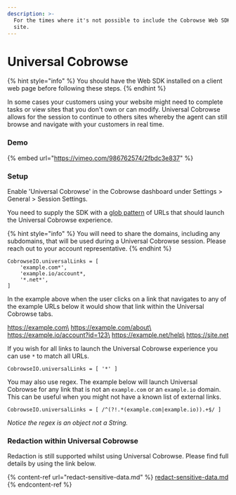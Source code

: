 ```yaml
---
description: >-
  For the times where it's not possible to include the Cobrowse Web SDK into the
  site.
---
```


# Universal Cobrowse

{% hint style="info" %}
You should have the Web SDK installed on a client web page before following these steps.
{% endhint %}

In some cases your customers using your website might need to complete tasks or view sites that you don't own or can modify. Universal Cobrowse allows for the session to continue to others sites whereby the agent can still browse and navigate with your customers in real time.

### Demo

{% embed url="https://vimeo.com/986762574/2fbdc3e837" %}

### Setup

Enable 'Universal Cobrowse' in the Cobrowse dashboard under Settings > General > Session Settings.

You need to supply the SDK with a [glob pattern](https://en.wikipedia.org/wiki/Glob_\(programming\)) of URLs that should launch the Universal Cobrowse experience.

{% hint style="info" %}
You will need to share the domains, including any subdomains, that will be used during a Universal Cobrowse session. Please reach out to your account representative.
{% endhint %}

```
CobrowseIO.universalLinks = [
    'example.com*',
    'example.io/account*,
    '*.net*',
]
```

In the example above when the user clicks on a link that navigates to any of the example URLs below it would show that link within the Universal Cobrowse tabs.

https://example.com\
https://example.com/about\
https://example.io/account?id=123\
https://example.net/help\
https://site.net

If you wish for all links to launch the Universal Cobrowse experience you can use `*` to match all URLs.

```
CobrowseIO.universalLinks = [ '*' ] 
```

You may also use regex. The example below will launch Universal Cobrowse for any link that is not an `example.com` or an `example.io` domain. This can be useful when you might not have a known list of external links.

```
CobrowseIO.universalLinks = [ /^(?!.*(example.com|example.io)).+$/ ]
```

_Notice the regex is an object not a String._

### Redaction within Universal Cobrowse

Redaction is still supported whilst using Universal Cobrowse. Please find full details by using the link below.

{% content-ref url="redact-sensitive-data.md" %}
[redact-sensitive-data.md](redact-sensitive-data.md)
{% endcontent-ref %}

